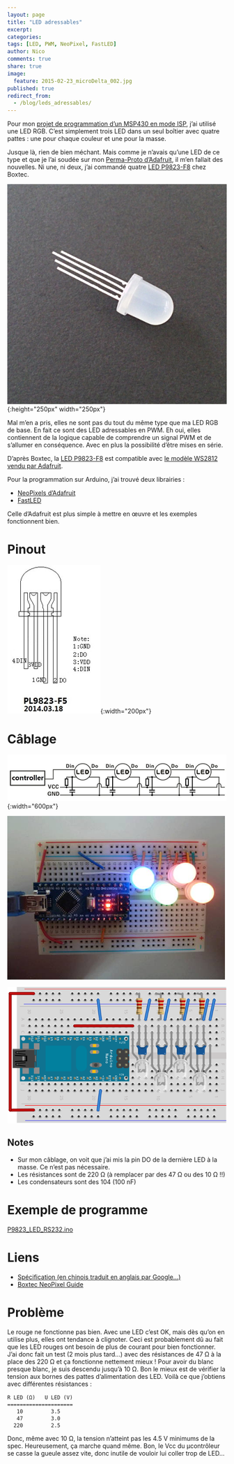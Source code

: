```yaml
---
layout: page
title: "LED adressables"
excerpt:
categories:
tags: [LED, PWM, NeoPixel, FastLED]
author: Nico
comments: true
share: true
image:
  feature: 2015-02-23_microDelta_002.jpg
published: true
redirect_from:
  - /blog/leds_adressables/
---
```




Pour mon [projet de programmation d’un MSP430 en mode ISP](/blog/programmer_un_msp430_en_mode_ISP/), j’ai utilisé une LED RGB. C’est simplement trois LED dans un seul boîtier avec quatre pattes : une pour chaque couleur et une pour la masse.

Jusque là, rien de bien méchant. Mais comme je n’avais qu’une LED de ce type et que je l’ai soudée sur mon [Perma-Proto d’Adafruit](http://www.adafruit.com/blog/2011/11/18/adafruit-perma-proto-half-sized-breadboard-pcb-3-pack/), il m’en fallait des nouvelles. Ni une, ni deux, j’ai commandé quatre [LED P9823-F8](http://shop.boxtec.ch/led-neopixel-8mm-p9823-p-42265.html)  chez Boxtec.

![](/files/2015-05-22-leds_adressables/images/67053.jpg){:height="250px" width="250px"}

Mal m’en a pris, elles ne sont pas du tout du même type que ma LED RGB de base. En fait ce sont des LED adressables en PWM. Eh oui, elles contiennent de la logique capable de comprendre un signal PWM et de s’allumer en conséquence. Avec en plus la possibilité d’être mises en série.

D’après Boxtec, la [LED P9823-F8](http://shop.boxtec.ch/led-neopixel-8mm-p9823-p-42265.html) est compatible avec [le modèle WS2812 vendu par Adafruit](http://www.adafruit.com/datasheets/WS2812.pdf).

Pour la programmation sur Arduino, j’ai trouvé deux librairies :


- [NeoPixels d’Adafruit](https://github.com/adafruit/Adafruit_NeoPixel)
- [FastLED](http://fastled.io)

Celle d’Adafruit est plus simple à mettre en œuvre et les exemples fonctionnent bien.

# Pinout

![](/files/2015-05-22-leds_adressables/images/LED_P9823-F8_pinout.jpg){:width="200px"}


# Câblage

![](/files/2015-05-22-leds_adressables/images/LED_P9823-F8_cablage.jpg){:width="600px"}

![](/files/2015-05-22-leds_adressables/images/P1030717.JPG)

![](/files/2015-05-22-leds_adressables/2015-05-22-leds_adressables_bb.svg)


## Notes

- Sur mon câblage, on voit que j’ai mis la pin DO de la dernière LED à la masse. Ce n’est pas nécessaire.
- Les résistances sont de 220 Ω (à remplacer par des 47 Ω ou des 10 Ω !!)
- Les condensateurs sont des 104 (100 nF)


# Exemple de programme

[P9823_LED_RS232.ino](/files/2015-05-22-leds_adressables/P9823_LED_RS232.ino)


# Liens

- [Spécification (en chinois traduit en anglais par Google...)](http://shop.boxtec.ch/pub/diverse/P9823.pdf)
- [Boxtec NeoPixel Guide](http://playground.boxtec.ch/doku.php/led/ledpixel_guide)


# Problème

Le rouge ne fonctionne pas bien. Avec une LED c’est OK, mais dès qu’on en utilise plus, elles ont tendance à clignoter. Ceci est probablement dû au fait que les LED rouges ont besoin de plus de courant pour bien fonctionner. J’ai donc fait un test (2 mois plus tard...) avec des résistances de 47 Ω à la place des 220 Ω et ça fonctionne nettement mieux ! Pour avoir du blanc presque blanc, je suis descendu jusqu’à 10 Ω. Bon le mieux est de vérifier la tension aux bornes des pattes d’alimentation des LED. Voilà ce que j’obtiens avec différentes résistances :

	R LED (Ω)   U LED (V)
	=====================
	   10         3.5
	   47         3.0
	  220         2.5

Donc, même avec 10 Ω, la tension n’atteint pas les 4.5 V minimums de la spec. Heureusement, ça marche quand même. Bon, le Vcc du µcontrôleur se casse la gueule assez vite, donc inutile de vouloir lui coller trop de LED...





